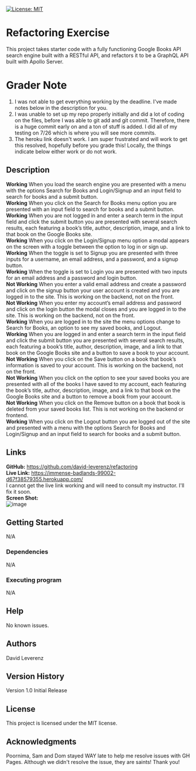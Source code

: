 [![License: MIT](https://img.shields.io/badge/License-MIT-yellow.svg)](https://opensource.org/licenses/MIT)
# Refactoring Exercise
This project takes starter code with a fully functioning Google Books API search engine built with a RESTful API, and refactors it to be a GraphQL API built with Apollo Server.

# Grader Note
1. I was not able to get everything working by the deadline.  I've made notes below in the description for you.
2. I was unable to set up my repo properly initially and did a lot of coding on the files, before I was able to git add and git commit.  Therefore, there is a huge commit early on and a ton of stuff is added.  I did all of my testing on 7/26 which is where you will see more commits.
3. The heroku link doesn't work.  I am super frustrated and will work to get this resolved, hopefully before you grade this!  Locally, the things indicate below either work or do not work.

## Description
**Working** When you load the search engine you are presented with a menu with the options Search for Books and Login/Signup and an input field to search for books and a submit button.<br>
**Working** When you click on the Search for Books menu option you are presented with an input field to search for books and a submit button.<br>
**Working** When you are not logged in and enter a search term in the input field and click the submit button you are presented with several search results, each featuring a book’s title, author, description, image, and a link to that book on the Google Books site.<br>
**Working** When you click on the Login/Signup menu option a modal appears on the screen with a toggle between the option to log in or sign up.<br>
**Working** When the toggle is set to Signup you are presented with three inputs for a username, an email address, and a password, and a signup button.<br>
**Working** When the toggle is set to Login you are presented with two inputs for an email address and a password and login button.<br>
**Not Working** When you enter a valid email address and create a password and click on the signup button your user account is created and you are logged in to the site.  This is working on the backend, not on the front.<br>
**Not Working** When you enter my account’s email address and password and click on the login button the modal closes and you are logged in to the site. This is working on the backend, not on the front.<br>
**Working** When you are logged in to the site the menu options change to Search for Books, an option to see my saved books, and Logout.<br>
**Working** When you are logged in and enter a search term in the input field and click the submit button you are presented with several search results, each featuring a book’s title, author, description, image, and a link to that book on the Google Books site and a button to save a book to your account.<br>
**Not Working** When you click on the Save button on a book that book’s information is saved to your account.  This is working on the backend, not on the front.<br>
**Not Working**  When you click on the option to see your saved books you are presented with all of the books I have saved to my account, each featuring the book’s title, author, description, image, and a link to that book on the Google Books site and a button to remove a book from your account.<br>
**Not Working**  When you click on the Remove button on a book that book is deleted from your saved books list.  This is not working on the backend or frontend.<br>
**Working** When you click on the Logout button you are logged out of the site and presented with a menu with the options Search for Books and Login/Signup and an input field to search for books and a submit button.

## Links
**GitHub:** https://github.com/david-leverenz/refactoring<br>
**Live Link:** https://immense-badlands-99002-d67f38579355.herokuapp.com/<br>
I cannot get the live link working and will need to consult my instructor.  I'll fix it soon.<br>
**Screen Shot:** <br>
![image](https://github.com/david-leverenz/refactoring/assets/131185593/5afc3299-eb09-4df4-b369-d3075939c8d9)


## Getting Started
N/A
### Dependencies
N/A
### Executing program
N/A
## Help
No known issues.
## Authors
David Leverenz 
## Version History
Version 1.0 Initial Release
## License
This project is licensed under the MIT license.
## Acknowledgments
Poornima, Sam and Dom stayed WAY late to help me resolve issues with GH Pages.  Although we didn't resolve the issue, they are saints!  Thank you!



